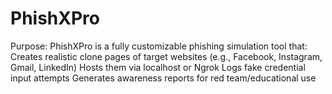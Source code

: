 # PhishXPro
Purpose: PhishXPro is a fully customizable phishing simulation tool that:  Creates realistic clone pages of target websites (e.g., Facebook, Instagram, Gmail, LinkedIn)  Hosts them via localhost or Ngrok  Logs fake credential input attempts  Generates awareness reports for red team/educational use
